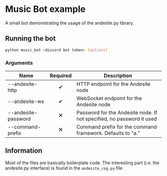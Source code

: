 # Music Bot example
A small bot demonstrating the usage of the andesite.py library.

## Running the bot
```bash
python music_bot <discord bot token> [options]
```

### Arguments
| Name                | Required | Description                                                           |
|---------------------|:--------:|-----------------------------------------------------------------------|
| --andesite-http     |     ✔    | HTTP endpoint for the Andesite node                                   |
| --andesite-ws       |     ✔    | WebSocket endpoint for the Andesite node                              |
| --andesite-password |     🗙    | Password for the Andesite node. If not specified, no password it used |
| --command-prefix    |     🗙    | Command prefix for the command framework. Defaults to "a."            |


## Information
Most of the files are basically boilerplate code. The interesting part
(i.e. the andesite.py interface) is found in the
`andesite_cog.py` file.
